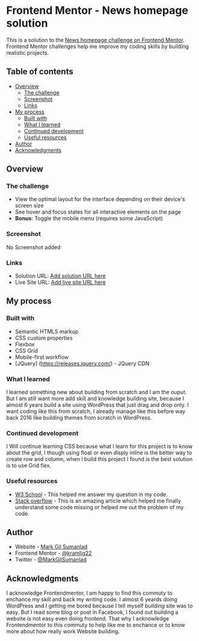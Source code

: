 # Frontend Mentor - News homepage solution

This is a solution to the [News homepage challenge on Frontend Mentor](https://www.frontendmentor.io/challenges/news-homepage-H6SWTa1MFl). Frontend Mentor challenges help me improve my coding skills by building realistic projects. 

## Table of contents

- [Overview](#overview)
  - [The challenge](#the-challenge)
  - [Screenshot](#screenshot)
  - [Links](#links)
- [My process](#my-process)
  - [Built with](#built-with)
  - [What I learned](#what-i-learned)
  - [Continued development](#continued-development)
  - [Useful resources](#useful-resources)
- [Author](#author)
- [Acknowledgments](#acknowledgments)

## Overview

### The challenge

- View the optimal layout for the interface depending on their device's screen size
- See hover and focus states for all interactive elements on the page
- **Bonus**: Toggle the mobile menu (requires some JavaScript)

### Screenshot

No Screenshot added

### Links

- Solution URL: [Add solution URL here](https://your-solution-url.com)
- Live Site URL: [Add live site URL here](https://your-live-site-url.com)

## My process

### Built with

- Semantic HTML5 markup
- CSS custom properties
- Flexbox
- CSS Grid
- Mobile-first workflow
- [JQuery] (https://releases.jquery.com/) - JQuery CDN

### What I learned

I learned something new about building from scratch and I am the ouput. But I am still want more add skill and knowledge building site, because I almost 6 years build a site using WordPress that just drag and drop only. I want coding like this from scratch, I already manage like this before way back 2016 like building themes from scratch in WordPress.

### Continued development

I Will continue learning CSS because what I learn for this project is to know about the grid, I though using float or even disply inline is the better way to create row and column, when I build this project I found is the best solution is to use Grid flex.

### Useful resources

- [W3 School](https://www.w3schools.com/) - This helped me answer my question in my code.
- [Stack overflow](https://stackoverflow.com/) - This is an amazing article which helped me finally understand some code missing or helped me out the problem of my code.

## Author

- Website - [Mark Gil Sumanlad](https://kramligcoder.github.io/MarkGilSumanlad/)
- Frontend Mentor - [@kramlig22](https://www.frontendmentor.io/profile/kramlig22)
- Twitter - [@MarkGilSumanlad](https://twitter.com/MarkGilSumanlad)

## Acknowledgments

I acknowledge Frontendmentor, I am happy to find this commuty to enchance my skill and back my writing code. I almost 6 yeards doing WordPress and I getting me bored because I tell myself building site was to easy. But I read some blog or post in Facebook, I found out building a website is not easy even doing frontend. That why I acknowledge Frontendmentor to this commuty to help like me to enchance or to know more about how really work Website building.
